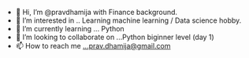 - 👋 Hi, I’m @pravdhamija with Finance background.
- 👀 I’m interested in .. Learning machine learning / Data science hobby.
- 🌱 I’m currently learning ... Python
- 💞️ I’m looking to collaborate on ...Python biginner level (day 1)
- 📫 How to reach me ...prav.dhamija@gmail.com

<!---
pravdhamija/pravdhamija is a ✨ special ✨ repository because its `README.md` (this file) appears on your GitHub profile.
You can click the Preview link to take a look at your changes.
--->

